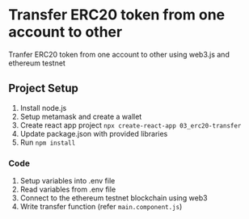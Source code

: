 # Transfer ERC20 token from one account to other

Tranfer ERC20 token from one account to other using web3.js and ethereum testnet

## Project Setup

1. Install node.js
2. Setup metamask and create a wallet
3. Create react app project `npx create-react-app 03_erc20-transfer`
4. Update package.json with provided libraries
5. Run `npm install`

### Code 

1. Setup variables into .env file
2. Read variables from .env file
3. Connect to the ethereum testnet blockchain using web3
4. Write transfer function (refer `main.component.js`) 

